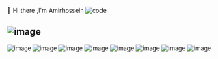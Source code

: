 👋 Hi there ,I'm Amirhossein
![code](https://user-images.githubusercontent.com/84338957/187644063-b9b899a6-8ce8-4553-a9ae-d35a7d5ca7b1.gif)

![image](https://img.shields.io/badge/Techstack-808080?style=for-the-badge&logo=TechStack&logoColor=blue)
---
![image](https://img.shields.io/badge/Django-808080?style=for-the-badge&logo=Django&logoColor=blue)
![image](https://img.shields.io/badge/Flask-808080?style=for-the-badge&logo=flask&logoColor=green)
![image](https://img.shields.io/badge/Docker-808080?style=for-the-badge&logo=docker&logoColor=green)
![image](https://img.shields.io/badge/Python-808080?style=for-the-badge&logo=Python&logoColor=yellow)
![image](https://img.shields.io/badge/json-808080?style=for-the-badge&logo=Json&logoColor=green)
![image](https://img.shields.io/badge/HTML5-808080?style=for-the-badge&logo=Html5&logoColor=red)
![image](https://img.shields.io/badge/CSS-808080?style=for-the-badge&logo=css3&logoColor=blue)
![image](https://img.shields.io/badge/C%2B%2B-808080?style=for-the-badge&logo=c%2B%2B&logoColor=white)
<!--
**amirfarahani0978/amirfarahani0978** is a ✨ _special_ ✨ repository because its `README.md` (this file) appears on your GitHub profile.
Here are some ideas to get you started:
🔭 I’m currently working on ...
🌱 I’m currently learning ....
👯 I’m looking to collaborate on ...
🤔 I’m looking for help with ...
💬 Ask me about ...
📫 How to reach me: ...
😄 Pronouns: ...
⚡ Fun fact: ...
-->

